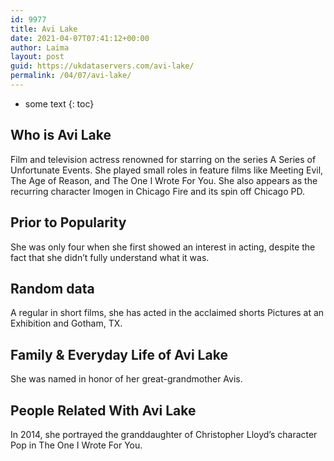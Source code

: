 ```yaml
---
id: 9977
title: Avi Lake
date: 2021-04-07T07:41:12+00:00
author: Laima
layout: post
guid: https://ukdataservers.com/avi-lake/
permalink: /04/07/avi-lake/
---
```


* some text
{: toc}


## Who is Avi Lake
                  
                  
                  
Film and television actress renowned for starring on the series A Series of Unfortunate Events. She played small roles in feature films like Meeting Evil, The Age of Reason, and The One I Wrote For You. She also appears as the recurring character Imogen in Chicago Fire and its spin off Chicago PD.
                  
              
            
              
            
                
                
                
## Prior to Popularity
                  
                  
                  
She was only four when she first showed an interest in acting, despite the fact that she didn&#8217;t fully understand what it was.
                  
              
            
              
            
                
                
                
## Random data
                  
                  
                  
A regular in short films, she has acted in the acclaimed shorts Pictures at an Exhibition and Gotham, TX.
                  
              
            
              
            
                
                
                
## Family & Everyday Life of Avi Lake
                  
                  
                  
She was named in honor of her great-grandmother Avis.
                  
              
            
              
            
                
                
                
## People Related With Avi Lake
                  
                  
                  
In 2014, she portrayed the granddaughter of Christopher Lloyd&#8217;s character Pop in The One I Wrote For You.
                  
              
            
              
            
                
              
            
              
              
            
            
              
            
          
          
          
